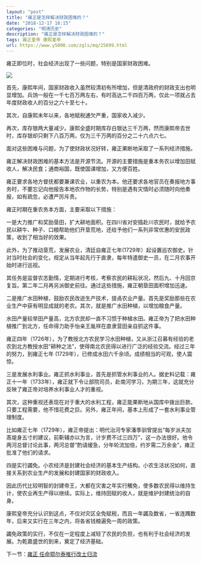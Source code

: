 ```yaml
---
layout: "post"
title: "雍正是怎样解决财政困难的？"
date: "2018-12-17 16:15"
categories: "明清历史"
description: "雍正是怎样解决财政困难的？"
tags: 雍正皇帝 康熙皇帝
url: https://www.y5000.com/zgls/mq/25699.html
---
```






雍正即位时，社会经济出现了一些问题，特别是国家财政困难。

![](https://img.y5000.com/uploads/allimg/170921/13-1F9211634001U.jpg)

首先，康熙年间，国家财政收入虽然较清初有所增加，但是清政府的财政支出也明显增加。兵饷一般在一千七百万两左右，有时高达二千四百万两，仅此一项就占去年度财政收人的百分之六十至七十。

其次，自康熙末年以来，各地赋税逋欠严重，国家收入减少。

再次，库存银两大量减少。康熙全盛时期库存白银达三千万两，然而康熙帝去世时，库存银却只剩下八百万两，仅为三千万两的百分之二十六点六七。

面对这些困难与问题，为了使财政状况好转，雍正果断地采取了一系列经济措施。

雍正解决财政困难的基本方法是开源节流。开源的主要措施是重本务农以增加田赋收人，解决民食；通商裕国，既使国课增加，又方便百姓。

雍正要求各地方督抚都要兼课农业，以重农为本。他还要求各地官员在奏报地方事务时，不要忘记向他报告本地农作物的长势，特别是遇有灾情时必须随时向他奏报，如有疏忽，必遭严厉斥责。

雍正时期在重农务本方面，主要采取以下措施：

一是大力推广和奖励垦田，扩大耕地面积。在四川省对安插赴川农民时，就给予农民以耕牛、种子、口粮帮助他们开垦荒地，还给予他们一系列非常优惠的安民政策，收到了相当好的效果。

此外，为了推动垦荒，发展农业，清廷自雍正七年(1729年）起设置巡农御史。针对当时社会的变化，规定从当年起先行于直隶，每年特遣御史一员，在二月农事开始时进行巡视。

其任务是监督农忞勤惰，定期进行考核，考察农民的耕耘状况，然后九、十月回京复旨。第二年二月再另派御史前往。通过这些措施，雍正朝垦田面积增加迅速。

二是推广水田种植，鼓励农民改逬生产技术，提卨农业产量。首先是奖励那些在农业生产中获有明显成就的老农。其次，就是推广水田种植，以增加粮食产量。

水田产量较旱田产量高，北方农民却一直不习惯于种植水田。雍正帝为了把水田种植推广到北方，任命得力助手怡亲王胤祥在直隶营田亲自抓这件事。

雍正四年（1726年），为了教授北方农民学习水田种植，又从浙江召募有经验的老农到北方教授水田“耕种之法”，使得南北农民得以进行广泛的经验交流。经过三年的努力，到雍正七年
(1729年），已修成水田六千余顷。成绩相当的可观，使人震惊。

三是发展水利事业。雍正抓水利事业，首先是抓管水利事业的人。据史料记载：雍正十一年（1733年），雍正就下令让部院司员，赴南河学习，为期三年，这就充分反映了雍正帝对培养水利事业人才的重视。

其次，这种重视还表现在对于重大的水利工程，雍正能果断地从国库中拨出巨款。只要工程需要，他不惜花费之巨。另外，雍正年间，基本上形成了一套水利事业管理制度。

比如雍正七年（1729年），雍正帝提出：明代治河专家潘季驯曾提出“每岁派夫加髙堤身五寸的建议，前靳辅亦以为言，计岁费不过三四万”，这一办法很好。他令两河总督讨论此事，两河总督“酌请缓急，分年轮流加倍，约岁需二万余金”，雍正批准了他们的请求。

四是实行蠲免。小农经济是封建社会经济的基本生产结构。小农生活状况如何，直接关系到农业生产的发展和封建国家的财政收入。

因此历代比较明智的封建帝王，大都在灾害之年实行觸免，使多数农民得以维持生计，使农业再生产得以继续。实际上，维持田赋的收人，就是维护封建统治的自身。

康熙皇帝充分认识到这点，不仅对灾区全免赋税，而且一年蠲及数省，一省连躅数年，后来又实行在三年之内，将各省钱粮遍免一周的政策。

蠲免政策的实行，不仅在一定程度上减轻了农民的负担，也有利于社会经济的发展。为乾嘉盛世的到来，奠定了经济基础。

下一节：[雍正 任命鄂尔泰推行改土归流](https://www.y5000.com/zgls/mq/25705.html)
